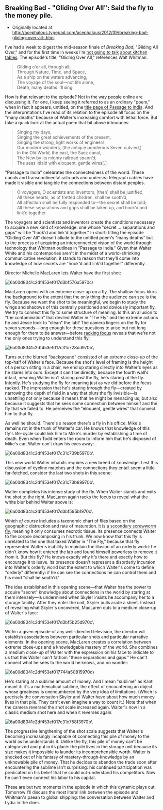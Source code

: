 ## Breaking Bad - "Gliding Over All": Said the fly to the money pile.

 * Originally located at http://acephalous.typepad.com/acephalous/2012/09/breaking-bad-gliding-over-all-.html

I've had a week to digest the mid-season finale of *Breaking Bad*, "Gliding All Over," and for the first time in weeks I'm [not going to talk](http://www.lawyersgunsmoneyblog.com/2012/08/realism-and-bad-manners-in-breaking-bad) [about kitchen tables](http://www.lawyersgunsmoneyblog.com/2012/08/breaking-bad-say-my-name-or-fine-maybe-dont-even-acknowledge-i-exist). The episode's title, "Gliding Over All," references Walt Whitman:

> Gliding o'er all, through all,  
> Through Nature, Time, and Space,  
> As a ship on the waters advancing,  
> The voyage of the soul—not life alone,  
> Death, many deaths I'll sing.  

How is that relevant to the episode? Not in the way people online are discussing it. For one, I keep seeing it referred to as an ordinary "poem," when in fact it appears, untitled, on the [title page of Passage to India](http://books.google.com/books?id=0uIIAAAAQAAJ&amp;lpg=RA2-PA1&amp;ots=TN83uFKNih&amp;dq=whitman%20%22passage%20to%20india%22%20%22gliding%20o'er%20all%22&amp;pg=RA2-PA1#v=onepage&amp;q=whitman%20%22passage%20to%20india%22%20%22gliding%20o'er%20all%22&amp;f=false). And the interpretations I've read of its relation to the episode all focus on the "many deaths" because of Walter's increasing comfort with lethal force. But take a quick look at the actual poem that bit above introduces:

> Singing my days,  
> Singing the great achievements of the present,  
> Singing the strong, light works of engineers,  
> Our modern wonders, (the antique ponderous Seven outvied,)  
> In the Old World, the east, the Suez canal,  
> The New by its mighty railroad spann’d,  
> The seas inlaid with eloquent, gentle wires[.]  

"Passage to India" celebrates the connectedness of the world. These canals and transcontinental railroads and undersea telegraph cables have made it visible and tangible the connections between distant peoples.

> O voyagers, O scientists and inventors, [then] shall be justified,  
> All these hearts, as of fretted children, shall be sooth’d,  
> All affection shall be fully responded to—the secret shall be told;  
> All these separations and gaps shall be taken up, and hook’d and link’d together  

The voyagers and scientists and inventors create the conditions necessary to acquire a new kind of knowledge: one whose "secret ... separations and gaps" will be "hook'd and link'd together." In short: titling the episode "Gliding Over All" doesn't allude to the untitled poem's "many deaths" but to the process of acquiring an interconnected vision of the world through technology that Whitman outlines in "Passage to India." Given that Walter White and his contempories aren't in the midst of a world-shrinking communicative revolution, it stands to reason that they'll come into knowledge of how secrets are "hook'd and link'd together" differently.

Director Michelle MacLaren lets Walter have the first shot:

![6a00d8341c2df453ef017d3bf576a5970c](images/tv/breaking-bad/gliding-over-all-1/6a00d8341c2df453ef017d3bf576a5970c.jpg)\ 

MacLaren opens with an extreme close-up on a fly. The shallow focus blurs the background to the extent that the only thing the audience can see is the fly. Because we want the shot to be meaningful, we begin to study the wings and shadows of this centrally positioned and obviously important fly. We try to connect this fly to some structure of meaning. Is this an allusion to "the contamination" that deviled Walter in "The Fly" and the extreme actions he and Jesse took to "clean" the lab? The camera lingers on the fly for seven seconds—long enough for these questions to arise but not long enough for them to be answer—before [racking focus](http://classes.yale.edu/film-analysis/htmfiles/cinematography.htm#53908) reveals that we're not the only ones trying to understand this fly:

![6a00d8341c2df453ef017c31c728dd970b](images/tv/breaking-bad/gliding-over-all-1/6a00d8341c2df453ef017c31c728dd970b.jpg)\ 

Turns out the blurred "background" consisted of an extreme close-up of the top-half of Walter's face. Because the shot's level of framing is the height of a person sitting in a chair, we end up staring directly into Walter's eyes as he stares into ours. Except it can't be directly, because the fourth wall's intact, meaning Walter isn't staring *past* the fly, he's staring *at* the fly. Intently. He's studying the fly for meaning just as we did before the focus racked. The impression that he's staring *through* the fly—created by narrowing the depth of field in a way that blurs the fly invisible—is unsettling not only because it means that he might be menacing us, but also because it suggests that he sees some connection between himself and the fly that we failed to. He perceives the "eloquent, gentle wires" that connect him to that fly.

As well he should. There's a reason there's a fly in his office: Mike's remains rot in the trunk of Walter's car. He knows that knowledge of this fly's life-cycle could link him to Mike's murder by establishing a time of death. Even when Todd enters the room to inform him that he's disposed of Mike's car, Walter can't draw his eyes away:

![6a00d8341c2df453ef017c31c739b5970b](images/tv/breaking-bad/gliding-over-all-1/6a00d8341c2df453ef017c31c739b5970b.jpg)\ 

This new world Walter inhabits requires a new breed of knowledge. Lest this discussion of eyeline matches and the connections they entail seem a little far-fetched, consider the last two shots in this scene:

![6a00d8341c2df453ef017c31c73b89970b](images/tv/breaking-bad/gliding-over-all-1/6a00d8341c2df453ef017c31c73b89970b.jpg)\ 

Walter completes his intense study of the fly. When Walter stands and exits the shot to the right, MacLaren again racks the focus to reveal what the white blur behind Walter above is:

![6a00d8341c2df453ef017d3bf595b1970c](images/tv/breaking-bad/gliding-over-all-1/6a00d8341c2df453ef017d3bf595b1970c.jpg)\ 

Which *of course* includes a taxonomic chart of flies based on the geographic distruction and rate of maturation. It is [a secondary screwworm fly](http://en.wikipedia.org/wiki/Cochliomyia), meaning it only consumes necrotic tissue. Its presence connects Walter to the corpse decomposing in his trunk. We now know that this fly is unrelated to the one that taxed Walter in "The Fly," because that fly represented Walter's inability to maintain the illusion of an orderly world: he didn't know how it entered the lab and found himself powerless to remove it from it. But this fly? He knows exactly why it's there and exactly how to encourage it to leave. Its presence doesn't represent a disorderly incursion into Walter's orderly world but the extent to which Walter's come to define "orderly" differently: if he can see the connections he can control them and his mind "shall be sooth'd."

The idea established in this opening scene—that Walter has the power to acquire "secret" knowledge about connections in the world by staring at them intensely—is undermined when Skyler insists he accompany her to a storage facility. After they enter the unit, Skyler pulls aside a sheet. Instead of revealing what Skyler's uncovered, MacLaren cuts to a medium close-up of Walter's face:

![6a00d8341c2df453ef017d3bf5b25d970c](images/tv/breaking-bad/gliding-over-all-1/6a00d8341c2df453ef017d3bf5b25d970c.jpg)\ 

Within a given episode of any well-directed television, the director will establish associations between particular shots and particular narrative elements. In the opening scene, MacLaren creates a correlation between extreme close-ups and a knowledgable mastery of the world. She combines a medium close-up of Walter with the expression on his face to indicate to us that this Walter can't fathom "these separations and gaps." He can't connect what he sees to the world he knows, and no wonder:

![6a00d8341c2df453ef017744a50815970d](images/tv/breaking-bad/gliding-over-all-1/6a00d8341c2df453ef017744a50815970d.jpg)\ 

He's staring at a sublime amount of money. And I mean "sublime" as Kant meant it: it's a mathematical sublime, the effect of encountering an object whose greatness is unencumbered by the very idea of limitations. (Which is precisely the conversation Skyler and Walter have about how much money lives in that pile. They can't even imagine a way to count it.) Note that when the camera reversed the shot scale increased again. Walter's now in a classic medium shot here and when it reverses again:

![6a00d8341c2df453ef017c31c758f3970b](images/tv/breaking-bad/gliding-over-all-1/6a00d8341c2df453ef017c31c758f3970b.jpg)\ 

The progressive lengthening of the shot scale suggests that Walter's becoming increasingly incapable of connecting this pile of money to the world as he understands it. Unlike the fly, this pile of money can't be categorized and put in its place: the pile lives in the storage unit because its size makes it impossible to launder its incomprehensible worth. Walter is shocked out of his fantasy of mastery-through-knowledge by an unknowable pile of money. That he decides to abandon the trade soon after encountering the sublime isn't surprising: his continued participation was predicated on his belief that he could out-understand his competitors. Now he can't even connect his labor to his capital.

These are but two moments in the episode in which this dynamic plays out. Tomorrow I'll discuss the most literal link between the episode and Whitman's paean to global shipping: the conversation between Walter and Lydia in the diner.
